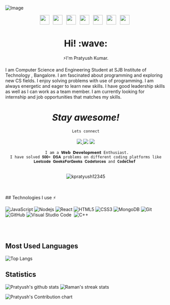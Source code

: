 ![Image](https://mcusercontent.com/27482b263eba4aa81a1145340/images/6cb7b05b-1632-47ae-9577-984073ccfa5c.jpg)

<p align="center">
<a href="https://www.facebook.com/kpratyush12345"><img height="30" src="https://github.com/stephenajulu/stephenajulu/blob/master/images/icons/facebook-square-brands.svg"></a>&nbsp;&nbsp;
<a href="https://twitter.com/kpratyush12345"><img height="30" src="https://github.com/stephenajulu/stephenajulu/blob/master/images/icons/twitter-square-brands.svg"></a>&nbsp;&nbsp;
<a href="https://www.instagram.com/_pratyush__pk_12__/"><img height="30" src="https://github.com/stephenajulu/stephenajulu/blob/master/images/icons/instagram-square-brands.svg"></a>&nbsp;&nbsp;
<a href="https://www.linkedin.com/in/pratyush-kumar-b5b968189/"><img height="30" src="https://github.com/stephenajulu/stephenajulu/blob/master/images/icons/linkedin-brands.svg"></a>&nbsp;&nbsp;
<a href="https://github.com/kpratyush12345"><img height="30" src="https://github.com/stephenajulu/stephenajulu/blob/master/images/icons/github-square-brands.svg"></a>&nbsp;&nbsp;
<a href="mailto:kpratyush12345@gmail.com"><img height="30" src="https://github.com/stephenajulu/stephenajulu/blob/master/images/icons/envelope-square-solid.svg"></a>&nbsp;&nbsp;
<a href="https://www.youtube.com/channel/UCLWawchg26b5_w2YUpm38pQ"><img height="30" src="https://github.com/stephenajulu/stephenajulu/blob/master/images/icons/youtube-square-brands.svg"></a>&nbsp;&nbsp;
</p>

<h1 align='center'> Hi! :wave:</h1>
<p align='center'>
⚡I'm Pratyush Kumar.
</p>
<p> I am Computer Science and Engineering Student at SJB Institute of Technology , Bangalore. I am fascinated about programming and exploring new CS fields. I enjoy solving problems with use of programming. I am always energetic and eager to learn new skills. I have good leadership skills as well as I can work as a team member. I am currently looking for internship and job opportunities that matches my skills. </p>
<h1 align='center'><i>Stay awesome!</i></h1>
<p align='center'>
<code > Lets connect </code>
</br>
</br>
<a href='https://www.linkedin.com/in/pratyush-kumar-b5b968189/' target='_blank' rel='noopener' rel='noreferrer'>
    <img src='https://img.shields.io/static/v1?label=LinkedIn&message=Pratyush&color=blue&style=flat-square&logo=linkedin' /> </a>
<a href="mailto:kpratyush12345@gmail.com"><img src="https://img.shields.io/badge/-kpratyush12345@gmail.com-D14836?style=flat&logo=Gmail&logoColor=white"/></a>
<a href="https://www.instagram.com/_pratyush__pk_12__/"><img src="https://img.shields.io/badge/-_pratyush__pk_12__-E4405F?style=flat&logo=Instagram&logoColor=white"/></a>

</br>
</br>
<code> I am a 𝗪𝗲𝗯 𝗗𝗲𝘃𝗲𝗹𝗼𝗽𝗺𝗲𝗻𝘁 Enthusiast.
I have solved 𝟓𝟎𝟎+ 𝐃𝐒𝐀 problems on different coding platforms like 𝐋𝐞𝐞𝐭𝐜𝐨𝐝𝐞 𝐆𝐞𝐞𝐤𝐬𝐅𝐨𝐫𝐆𝐞𝐞𝐤𝐬 𝐂𝐨𝐝𝐞𝐟𝐨𝐫𝐜𝐞𝐬 and <strong>CodeChef</strong> </code>

</br>
</br>
<p align="center"> 
<img src="https://komarev.com/ghpvc/?username=kpratyush12345&label=Views&color=blue&style=plastic" alt="kpratyush12345" />
 </p>
</p>  
</br>
</br>
## Technologies I use ⚡ 

![JavaScript](https://img.shields.io/badge/-JavaScript-black?style=flat-square&logo=javascript)
![Nodejs](https://img.shields.io/badge/-Nodejs-black?style=flat-square&logo=Node.js)
![React](https://img.shields.io/badge/-React-black?style=flat-square&logo=react)
![HTML5](https://img.shields.io/badge/-HTML5-E34F26?style=flat-square&logo=html5&logoColor=white)
![CSS3](https://img.shields.io/badge/-CSS3-1572B6?style=flat-square&logo=css3)
![MongoDB](https://img.shields.io/badge/-MongoDB-black?style=flat-square&logo=mongodb)
![Git](https://img.shields.io/badge/-Git-black?style=flat-square&logo=git)
![GitHub](https://img.shields.io/badge/-GitHub-181717?style=flat-square&logo=github)
![Visual Studio Code](https://img.shields.io/badge/-Visual%20Studio%20Code-05122A?style=flat&logo=visual-studio-code&logoColor=007ACC)&nbsp;
![C++](https://img.shields.io/badge/-C++-05122A?style=flat&logo=C%2B%2B&logoColor=00599C)&nbsp;

</br>
</br>

## Most Used Languages
![Top Langs](https://github-readme-stats.vercel.app/api/top-langs/?username=kpratyush12345&theme=chartreuse-dark&layout=compact)

## Statistics 
![Pratyush's github stats](https://github-readme-stats.vercel.app/api?username=kpratyush12345&theme=blue-green) ![Raman's streak stats](https://github-readme-streak-stats.herokuapp.com/?user=kpratyush12345&theme=blue-green)

![Pratyush's Contribution chart](https://activity-graph.herokuapp.com/graph?username=kpratyush12345&theme=react-dark)

<br>
